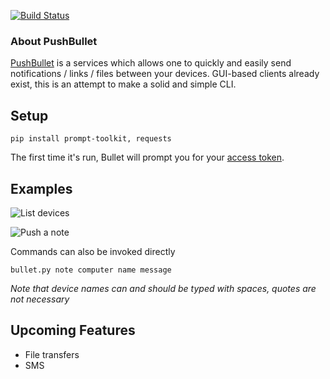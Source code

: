 [![Build Status](https://travis-ci.org/Demotivated/bullet.svg?branch=master)](https://travis-ci.org/Demotivated/bullet)

### About PushBullet

[PushBullet](https://www.pushbullet.com/) is a services which allows one to quickly and easily send notifications / links / files between your devices. GUI-based clients already exist, this is an attempt to make a solid and simple CLI.

## Setup

```
pip install prompt-toolkit, requests
```

The first time it's run, Bullet will prompt you for your [access token](https://www.pushbullet.com/#settings/account). 

## Examples

![List devices](https://i.imgur.com/3ftBgnv.gif)

![Push a note](https://i.imgur.com/ByHeg62.gif)

Commands can also be invoked directly

```
bullet.py note computer name message
```

_Note that device names can and should be typed with spaces, quotes are not necessary_


## Upcoming Features

- File transfers
- SMS